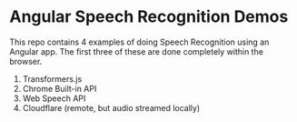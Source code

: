 # Angular Speech Recognition Demos

This repo contains 4 examples of doing Speech Recognition using an Angular app. The first
three of these are done completely within the browser.

1. Transformers.js
2. Chrome Built-in API
3. Web Speech API
4. Cloudflare (remote, but audio streamed locally)
